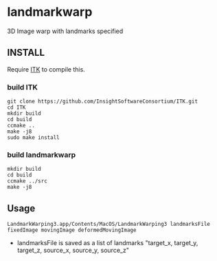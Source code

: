 # landmarkwarp
3D Image warp with landmarks specified

## INSTALL

Require [ITK][] to compile this.

### build ITK
```
git clone https://github.com/InsightSoftwareConsortium/ITK.git
cd ITK
mkdir build
cd build
ccmake ..
make -j8
sudo make install
```
### build landmarkwarp
```
mkdir build
cd build
ccmake ../src
make -j8
```
## Usage
```
LandmarkWarping3.app/Contents/MacOS/LandmarkWarping3 landmarksFile fixedImage movingImage deformedMovingImage
```
* landmarksFile is saved as a list of landmarks "target_x, target_y, target_z, source_x, source_y, source_z"


[ITK]: https://github.com/InsightSoftwareConsortium/ITK.git
